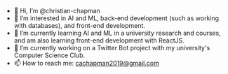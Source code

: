 - 👋 Hi, I’m @christian-chapman
- 👀 I’m interested in AI and ML, back-end development (such as working with databases), and front-end development.
- 🌱 I’m currently learning AI and ML in a university research and courses, and am also learning front-end development with ReactJS.
- 💞️ I’m currently working on a Twitter Bot project with my university's Computer Science Club.
- 📫 How to reach me: cachapman2019@gmail.com

<!---
christian-chapman/christian-chapman is a ✨ special ✨ repository because its `README.md` (this file) appears on your GitHub profile.
You can click the Preview link to take a look at your changes.
--->
